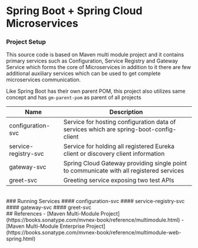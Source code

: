 # Spring Boot + Spring Cloud Microservices
### Project Setup

This source code is based on Maven multi module project and it contains primary services such as Configuration, Service Registry and Gateway Service which forms the core of Microservices in addition to it there are few additional auxiliary services which can be used to get complete microservices communication.

Like Spring Boot has their own parent POM, this project also utilizes same concept and has `gm-parent-pom` as parent of all projects

| Name | Description |
| ----------- | ----------- |
| configuration-svc | Service for hosting configuration data of services which are spring-boot-config-client |
| service-registry-svc | Service for holding all registered Eureka client or discovery client information |
| gateway-svc | Spring Cloud Gateway providing single point to communicate with all registered services |
|greet-svc | Greeting service exposing two test APIs |
<br/>
### Running Services
#### configuration-svc
#### service-registry-svc
#### gateway-svc
#### greet-svc
<br/>
## References
- [Maven Multi-Module Project](https://books.sonatype.com/mvnex-book/reference/multimodule.html)
- [Maven Multi-Module Enterprise Project](https://books.sonatype.com/mvnex-book/reference/multimodule-web-spring.html)